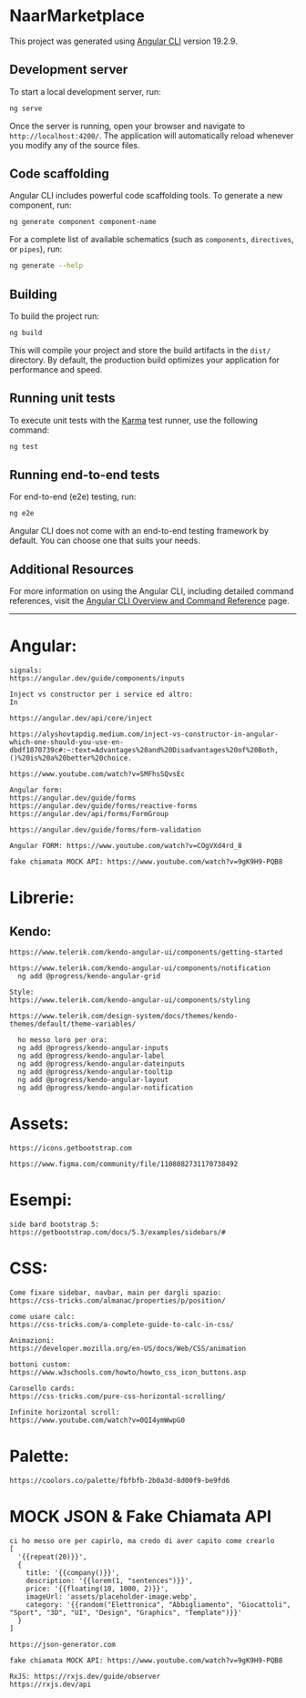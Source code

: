 # NaarMarketplace

This project was generated using [Angular CLI](https://github.com/angular/angular-cli) version 19.2.9.

## Development server

To start a local development server, run:

```bash
ng serve
```

Once the server is running, open your browser and navigate to `http://localhost:4200/`. The application will automatically reload whenever you modify any of the source files.

## Code scaffolding

Angular CLI includes powerful code scaffolding tools. To generate a new component, run:

```bash
ng generate component component-name
```

For a complete list of available schematics (such as `components`, `directives`, or `pipes`), run:

```bash
ng generate --help
```

## Building

To build the project run:

```bash
ng build
```

This will compile your project and store the build artifacts in the `dist/` directory. By default, the production build optimizes your application for performance and speed.

## Running unit tests

To execute unit tests with the [Karma](https://karma-runner.github.io) test runner, use the following command:

```bash
ng test
```

## Running end-to-end tests

For end-to-end (e2e) testing, run:

```bash
ng e2e
```

Angular CLI does not come with an end-to-end testing framework by default. You can choose one that suits your needs.

## Additional Resources

For more information on using the Angular CLI, including detailed command references, visit the [Angular CLI Overview and Command Reference](https://angular.dev/tools/cli) page.

---

# Angular:

```
signals:
https://angular.dev/guide/components/inputs
```

```
Inject vs constructor per i service ed altro:
In

https://angular.dev/api/core/inject

https://alyshovtapdig.medium.com/inject-vs-constructor-in-angular-which-one-should-you-use-en-dbdf1070739c#:~:text=Advantages%20and%20Disadvantages%20of%20Both,()%20is%20a%20better%20choice.

https://www.youtube.com/watch?v=SMFhsSQvsEc
```

```
Angular form:
https://angular.dev/guide/forms
https://angular.dev/guide/forms/reactive-forms
https://angular.dev/api/forms/FormGroup

https://angular.dev/guide/forms/form-validation

Angular FORM: https://www.youtube.com/watch?v=COgVXd4rd_8

fake chiamata MOCK API: https://www.youtube.com/watch?v=9gK9H9-PQB8
```

# Librerie:

## Kendo:

```
https://www.telerik.com/kendo-angular-ui/components/getting-started

https://www.telerik.com/kendo-angular-ui/components/notification
  ng add @progress/kendo-angular-grid
```

```
Style:
https://www.telerik.com/kendo-angular-ui/components/styling

https://www.telerik.com/design-system/docs/themes/kendo-themes/default/theme-variables/
```

```
  ho messo loro per ora:
  ng add @progress/kendo-angular-inputs
  ng add @progress/kendo-angular-label
  ng add @progress/kendo-angular-dateinputs
  ng add @progress/kendo-angular-tooltip
  ng add @progress/kendo-angular-layout
  ng add @progress/kendo-angular-notification
```

# Assets:

```
https://icons.getbootstrap.com
```

```
https://www.figma.com/community/file/1108082731170738492
```

# Esempi:

```
side bard bootstrap 5:
https://getbootstrap.com/docs/5.3/examples/sidebars/#
```

# CSS:

```
Come fixare sidebar, navbar, main per dargli spazio:
https://css-tricks.com/almanac/properties/p/position/

come usare calc:
https://css-tricks.com/a-complete-guide-to-calc-in-css/

Animazioni:
https://developer.mozilla.org/en-US/docs/Web/CSS/animation

bottoni custom:
https://www.w3schools.com/howto/howto_css_icon_buttons.asp

Carosello cards:
https://css-tricks.com/pure-css-horizontal-scrolling/

Infinite horizontal scroll:
https://www.youtube.com/watch?v=0QI4ymWwpG0
```

# Palette:

```
https://coolors.co/palette/fbfbfb-2b0a3d-8d00f9-be9fd6
```

# MOCK JSON & Fake Chiamata API

```
ci ho messo ore per capirlo, ma credo di aver capito come crearlo
[
  '{{repeat(20)}}',
  {
    title: '{{company()}}',
    description: '{{lorem(1, "sentences")}}',
    price: '{{floating(10, 1000, 2)}}',
    imageUrl: 'assets/placeholder-image.webp',
    category: '{{random("Elettronica", "Abbigliamento", "Giocattoli", "Sport", "3D", "UI", "Design", "Graphics", "Template")}}'
  }
]

https://json-generator.com

fake chiamata MOCK API: https://www.youtube.com/watch?v=9gK9H9-PQB8

RxJS: https://rxjs.dev/guide/observer
https://rxjs.dev/api
```

